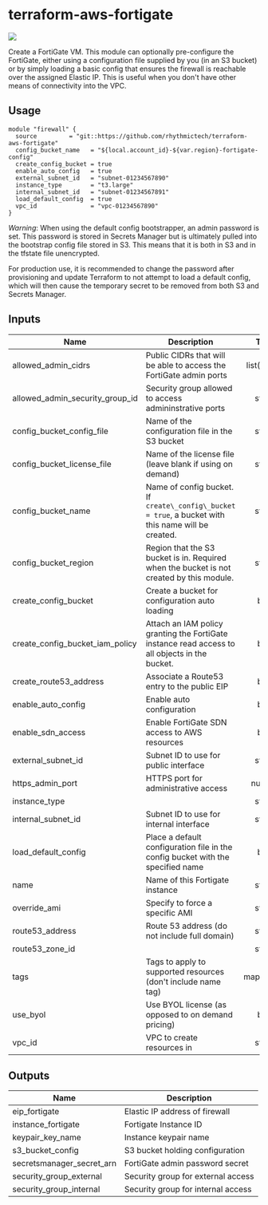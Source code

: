 # terraform-aws-fortigate

[![](https://github.com/rhythmictech/terraform-aws-fortigate/workflows/check/badge.svg)](https://github.com/rhythmictech/terraform-aws-fortigate/actions)

Create a FortiGate VM. This module can optionally pre-configure the FortiGate, either using a configuration file supplied by you (in an S3 bucket) or by simply loading a basic config that ensures the firewall is reachable over the assigned Elastic IP. This is useful when you don't have other means of connectivity into the VPC.

## Usage
```
module "firewall" {
  source         = "git::https://github.com/rhythmictech/terraform-aws-fortigate"
  config_bucket_name   = "${local.account_id}-${var.region}-fortigate-config"
  create_config_bucket = true
  enable_auto_config   = true
  external_subnet_id   = "subnet-01234567890"
  instance_type        = "t3.large"
  internal_subnet_id   = "subnet-01234567891"
  load_default_config  = true
  vpc_id               = "vpc-01234567890"
}
```

*Warning*: When using the default config bootstrapper, an admin password is set. This password is stored in Secrets Manager but is ultimately pulled into the bootstrap config file stored in S3. This means that it is both in S3 and in the tfstate file unencrypted.

For production use, it is recommended to change the password after provisioning and update Terraform to not attempt to load a default config, which will then cause the temporary secret to be removed from both S3 and Secrets Manager.

<!-- BEGINNING OF PRE-COMMIT-TERRAFORM DOCS HOOK -->
## Inputs

| Name | Description | Type | Default | Required |
|------|-------------|:----:|:-----:|:-----:|
| allowed\_admin\_cidrs | Public CIDRs that will be able to access the FortiGate admin ports | list(string) | `[ "0.0.0.0/0" ]` | no |
| allowed\_admin\_security\_group\_id | Security group allowed to access admininstrative ports | string | `""` | no |
| config\_bucket\_config\_file | Name of the configuration file in the S3 bucket | string | `"fortigate.conf"` | no |
| config\_bucket\_license\_file | Name of the license file \(leave blank if using on demand\) | string | `""` | no |
| config\_bucket\_name | Name of config bucket. If `create\_config\_bucket = true`, a bucket with this name will be created. | string | `""` | no |
| config\_bucket\_region | Region that the S3 bucket is in. Required when the bucket is not created by this module. | string | `""` | no |
| create\_config\_bucket | Create a bucket for configuration auto loading | bool | `"false"` | no |
| create\_config\_bucket\_iam\_policy | Attach an IAM policy granting the FortiGate instance read access to all objects in the bucket. | bool | `"true"` | no |
| create\_route53\_address | Associate a Route53 entry to the public EIP | bool | `"false"` | no |
| enable\_auto\_config | Enable auto configuration | bool | `"false"` | no |
| enable\_sdn\_access | Enable FortiGate SDN access to AWS resources | bool | `"false"` | no |
| external\_subnet\_id | Subnet ID to use for public interface | string | n/a | yes |
| https\_admin\_port | HTTPS port for administrative access | number | `"443"` | no |
| instance\_type |  | string | `"m5.large"` | no |
| internal\_subnet\_id | Subnet ID to use for internal interface | string | n/a | yes |
| load\_default\_config | Place a default configuration file in the config bucket with the specified name | bool | `"false"` | no |
| name | Name of this Fortigate instance | string | `"fortigate"` | no |
| override\_ami | Specify to force a specific AMI | string | `""` | no |
| route53\_address | Route 53 address \(do not include full domain\) | string | `""` | no |
| route53\_zone\_id |  | string | `""` | no |
| tags | Tags to apply to supported resources \(don't include name tag\) | map(string) | `{}` | no |
| use\_byol | Use BYOL license \(as opposed to on demand pricing\) | bool | `"false"` | no |
| vpc\_id | VPC to create resources in | string | n/a | yes |

## Outputs

| Name | Description |
|------|-------------|
| eip\_fortigate | Elastic IP address of firewall |
| instance\_fortigate | Fortigate Instance ID |
| keypair\_key\_name | Instance keypair name |
| s3\_bucket\_config | S3 bucket holding configuration |
| secretsmanager\_secret\_arn | FortiGate admin password secret |
| security\_group\_external | Security group for external access |
| security\_group\_internal | Security group for internal access |

<!-- END OF PRE-COMMIT-TERRAFORM DOCS HOOK -->
